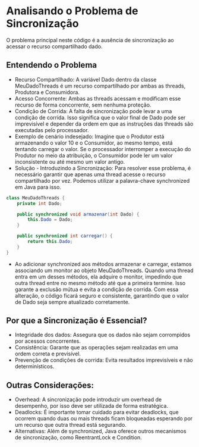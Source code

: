 # Analisando o Problema de Sincronização
O problema principal neste código é a ausência de sincronização ao acessar o recurso compartilhado dado.

## Entendendo o Problema
* Recurso Compartilhado: A variável Dado dentro da classe MeuDadoThreads é um recurso compartilhado por ambas as threads, Produtora e Consumidora.
* Acesso Concorrente: Ambas as threads acessam e modificam esse recurso de forma concorrente, sem nenhuma proteção.
* Condição de Corrida: A falta de sincronização pode levar a uma condição de corrida. Isso significa que o valor final de Dado pode ser imprevisível e depender da ordem em que as instruções das threads são executadas pelo processador.
* Exemplo de cenário indesejado: Imagine que o Produtor está armazenando o valor 10 e o Consumidor, ao mesmo tempo, está tentando carregar o valor. Se o processador interromper a execução do Produtor no meio da atribuição, o Consumidor pode ler um valor inconsistente ou até mesmo um valor antigo.
* Solução - Introduzindo a Sincronização: Para resolver esse problema, é necessário garantir que apenas uma thread acesse o recurso compartilhado por vez. Podemos utilizar a palavra-chave synchronized em Java para isso.

```java
class MeuDadoThreads {
    private int Dado;

    public synchronized void armazenar(int Dado) {
        this.Dado = Dado;
    }

    public synchronized int carregar() {
        return this.Dado;
    }
}
```
* Ao adicionar synchronized aos métodos armazenar e carregar, estamos associando um monitor ao objeto MeuDadoThreads. Quando uma thread entra em um desses métodos, ela adquire o monitor, impedindo que outra thread entre no mesmo método até que a primeira termine. Isso garante a exclusão mútua e evita a condição de corrida. Com essa alteração, o código ficará seguro e consistente, garantindo que o valor de Dado seja sempre atualizado corretamente.

## Por que a Sincronização é Essencial?
* Integridade dos dados: Assegura que os dados não sejam corrompidos por acessos concorrentes.
* Consistência: Garante que as operações sejam realizadas em uma ordem correta e previsível.
* Prevenção de condições de corrida: Evita resultados imprevisíveis e não determinísticos.

## Outras Considerações:
* Overhead: A sincronização pode introduzir um overhead de desempenho, por isso deve ser utilizada de forma estratégica.
* Deadlocks: É importante tomar cuidado para evitar deadlocks, que ocorrem quando duas ou mais threads ficam bloqueadas esperando por um recurso que outra thread está segurando.
* Alternativas: Além de synchronized, Java oferece outros mecanismos de sincronização, como ReentrantLock e Condition.
